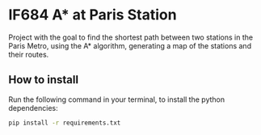 # IF684 A* at Paris Station
Project with the goal to find the shortest path between two stations in the Paris Metro, using the A* algorithm, generating a map of the stations and their routes.

## How to install

Run the following command in your terminal, to install the python dependencies:

```bash
pip install -r requirements.txt
```
